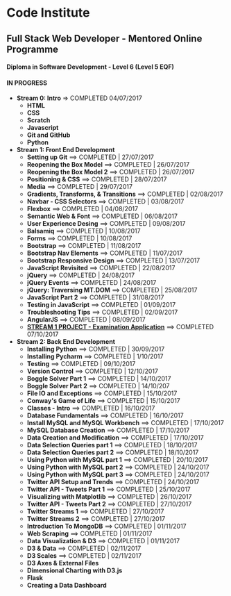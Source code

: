 # Code Institute

## Full Stack Web Developer - Mentored Online Programme
#### Diploma in Software Development - Level 6 (Level 5 EQF)
#### IN PROGRESS
- **Stream 0: Intro** => COMPLETED 04/07/2017
  - **HTML**
  - **CSS**
  - **Scratch**
  - **Javascript**
  - **Git and GitHub**
  - **Python**
- **Stream 1: Front End Development**
  - **Setting up Git** ==> COMPLETED | 27/07/2017
  - **Reopening the Box Model** ==> COMPLETED | 26/07/2017
  - **Reopening the Box Model 2** ==> COMPLETED | 26/07/2017
  - **Positioning & CSS** ==> COMPLETED | 28/07/2017
  - **Media** ==> COMPLETED | 29/07/2017
  - **Gradients, Transforms, & Transitions** ==> COMPLETED | 02/08/2017
  - **Navbar - CSS Selectors** ==> COMPLETED | 03/08/2017
  - **Flexbox** ==> COMPLETED | 04/08/2017
  - **Semantic Web & Font** ==> COMPLETED | 06/08/2017
  - **User Experience Desing** ==> COMPLETED | 09/08/2017
  - **Balsamiq** ==> COMPLETED | 10/08/2017
  - **Forms** ==> COMPLETED | 10/08/2017
  - **Bootstrap** ==> COMPLETED | 11/08/2017
  - **Bootstrap Nav Elements** ==> COMPLETED | 11/07/2017
  - **Bootstrap Responsive Design** ==> COMPLETED | 13/07/2017
  - **JavaScript Revisited** ==> COMPLETED | 22/08/2017
  - **jQuery** ==> COMPLETED | 24/08/2017
  - **jQuery Events** ==> COMPLETED | 24/08/2017
  - **jQuery: Traversing MT.DOM** ==> COMPLETED | 25/08/2017
  - **JavaScript Part 2** ==> COMPLETED | 31/08/2017
  - **Testing in JavaScript**  ==> COMPLETED | 01/09/2017
  - **Troubleshooting Tips** ==> COMPLETED | 02/09/2017
  - **AngularJS** ==> COMPLETED | 08/09/2017
  - [**STREAM 1 PROJECT - Examination Application**](https://github.com/sebam2k4/stream1-project) ==> COMPLETED 07/10/2017
- **Stream 2: Back End Development**
  - **Installing Python** ==> COMPLETED | 30/09/2017
  - **Installing Pycharm** ==> COMPLETED | 1/10/2017
  - **Testing** ==> COMPLETED | 09/10/2017
  - **Version Control** ==> COMPLETED | 12/10/2017
  - **Boggle Solver Part 1** ==> COMPLETED | 14/10/2017
  - **Boggle Solver Part 2** ==> COMPLETED | 14/10/207
  - **File IO and Exceptions** ==> COMPLETED | 15/10/2017
  - **Conway's Game of Life** ==> COMPLETED | 15/10/2017
  - **Classes - Intro** ==> COMPLETED | 16/10/2017
  - **Database Fundamentals** ==> COMPLETED | 16/10/2017
  - **Install MySQL and MySQL Workbench** ==> COMPLETED | 17/10/2017
  - **MySQL Database Creation** ==> COMPLETED | 17/10/2017
  - **Data Creation and Modification** ==> COMPLETED | 17/10/2017
  - **Data Selection Queries part 1** ==> COMPLETED | 18/10/2017
  - **Data Selection Queries part 2** ==> COMPLETED | 18/10/2017
  - **Using Python with MySQL part 1** ==> COMPLETED | 20/10/2017
  - **Using Python with MySQL part 2** ==> COMPLETED | 24/10/2017
  - **Using Python with MySQL part 3** ==> COMPLETED | 24/10/2017
  - **Twitter API Setup and Trends** ==> COMPLETED | 24/10/2017
  - **Twitter API - Tweets Part 1** ==> COMPLETED | 25/10/2017
  - **Visualizing with Matplotlib** ==> COMPLETED | 26/10/2017
  - **Twitter API - Tweets Part 2** ==> COMPLETED | 27/10/2017
  - **Twitter Streams 1** ==> COMPLETED | 27/10/2017
  - **Twitter Streams 2** ==> COMPLETED | 27/10/2017
  - **Introduction To MongoDB** ==> COMPLETED | 01/11/2017
  - **Web Scraping** ==> COMPLETED | 01/11/2017
  - **Data Visualization & D3** ==> COMPLETED | 01/11/2017
  - **D3 & Data** ==> COMPLETED | 02/11/2017
  - **D3 Scales** ==> COMPLETED | 02/11/2017
  - **D3 Axes & External Files**
  - **Dimensional Charting with D3.js**
  - **Flask**
  - **Creating a Data Dashboard**
